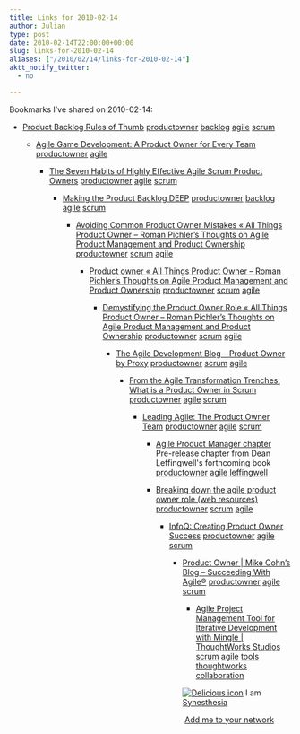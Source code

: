 ```yaml
---
title: Links for 2010-02-14
author: Julian
type: post
date: 2010-02-14T22:00:00+00:00
slug: links-for-2010-02-14 
aliases: ["/2010/02/14/links-for-2010-02-14"]
aktt_notify_twitter:
  - no

---
```

Bookmarks I&#8217;ve shared on 2010-02-14:

  * [Product Backlog Rules of Thumb][1] 
    [productowner][2] [backlog][3] [agile][4] [scrum][5] </li> 
    
      * [Agile Game Development: A Product Owner for Every Team][6] 
        [productowner][2] [agile][4] </li> 
        
          * [The Seven Habits of Highly Effective Agile Scrum Product Owners][7] 
            [productowner][2] [agile][4] [scrum][5] </li> 
            
              * [Making the Product Backlog DEEP][8] 
                [productowner][2] [backlog][3] [agile][4] [scrum][5] </li> 
                
                  * [Avoiding Common Product Owner Mistakes &laquo; All Things Product Owner &#8211; Roman Pichler&#8217;s Thoughts on Agile Product Management and Product Ownership][9] 
                    [productowner][2] [scrum][5] [agile][4] </li> 
                    
                      * [Product owner &laquo; All Things Product Owner &#8211; Roman Pichler&#8217;s Thoughts on Agile Product Management and Product Ownership][10] 
                        [productowner][2] [scrum][5] [agile][4] </li> 
                        
                          * [Demystifying the Product Owner Role &laquo; All Things Product Owner &#8211; Roman Pichler&#8217;s Thoughts on Agile Product Management and Product Ownership][11] 
                            [productowner][2] [scrum][5] [agile][4] </li> 
                            
                              * [The Agile Development Blog &#8211; Product Owner by Proxy][12] 
                                [productowner][2] [scrum][5] [agile][4] </li> 
                                
                                  * [From the Agile Transformation Trenches: What is a Product Owner in Scrum][13] 
                                    [productowner][2] [agile][4] [scrum][5] </li> 
                                    
                                      * [Leading Agile: The Product Owner Team][14] 
                                        [productowner][2] [agile][4] [scrum][5] </li> 
                                        
                                          * [Agile Product Manager chapter][15]  
                                            Pre-release chapter from Dean Leffingwell's forthcoming book  
                                            [productowner][2] [agile][4] [leffingwell][16] 
                                          * [Breaking down the agile product owner role (web resources)][17] 
                                            [productowner][2] [scrum][5] [agile][4] </li> 
                                            
                                              * [InfoQ: Creating Product Owner Success][18] 
                                                [productowner][2] [agile][4] [scrum][5] </li> 
                                                
                                                  * [Product Owner | Mike Cohn&#8217;s Blog &#8211; Succeeding With Agile&reg;][19] 
                                                    [productowner][2] [agile][4] [scrum][5] </li> 
                                                    
                                                      * [Agile Project Management Tool for Iterative Development with Mingle | ThoughtWorks Studios][20] 
                                                        [scrum][5] [agile][4] [tools][21] [thoughtworks][22] [collaboration][23] </li> </ul> 
                                                        
                                                        <p class="deliciouslink">
                                                          <a href="https://del.icio.us/synesthesia" title="See all my bookmarks on del.icio.us"><img src="https://www.synesthesia.co.uk/images/deliciousicon.jpg" alt="Delicious icon" /></a>&nbsp;I am <a href="https://del.icio.us/synesthesia" title="See all my bookmarks on del.icio.us">Synesthesia</a>
                                                        </p>
                                                        
                                                        <p class="deliciouslink">
                                                          <a href="https://del.icio.us/network?add=synesthesia" title="Add me to your del.icio.us network"><img src="https://www.synesthesia.co.uk/images/add.gif" alt="" /></a>&nbsp;<a href="https://del.icio.us/network?add=synesthesia" title="Add me to your del.icio.us network">Add me to your network</a>
                                                        </p>

 [1]: https://www.gettingagile.com/2009/02/07/product-backlog-rules-of-thumb/
 [2]: https://delicious.com/synesthesia/productowner
 [3]: https://delicious.com/synesthesia/backlog
 [4]: https://delicious.com/synesthesia/agile
 [5]: https://delicious.com/synesthesia/scrum
 [6]: https://www.agilegamedevelopment.com/2007/08/product-owner-for-every-team.html
 [7]: https://www.softwareplanner.com/Newsletters/newsletter_2009_03_SP.htm
 [8]: https://www.romanpichler.com/blog/2010/02/making-the-product-backlog-deep/
 [9]: https://www.romanpichler.com/blog/2010/02/avoiding-common-product-owner-mistake/
 [10]: https://www.romanpichler.com/blog/category/product-owner/
 [11]: https://www.romanpichler.com/blog/2010/01/demystifying-the-product-owner-role/
 [12]: https://blog.versionone.com/blog/the-agile-development-blog/0/0/product-owner-by-proxy
 [13]: https://borland.typepad.com/agile_transformation/2009/02/what-is-a-product-owner-in-scrum.html
 [14]: https://www.leadingagile.com/2009/03/product-owner-team.html
 [15]: https://scalingsoftwareagility.wordpress.com/2009/12/28/agile-product-manager-chapter/
 [16]: https://delicious.com/synesthesia/leffingwell
 [17]: https://www.bridging-the-gap.com/breaking-down-the-agile-product-owner-role-web-resources/
 [18]: https://www.infoq.com/articles/agile-product-owner
 [19]: https://blog.mountaingoatsoftware.com/tag/product-owner
 [20]: https://www.thoughtworks-studios.com/mingle-agile-project-management
 [21]: https://delicious.com/synesthesia/tools
 [22]: https://delicious.com/synesthesia/thoughtworks
 [23]: https://delicious.com/synesthesia/collaboration